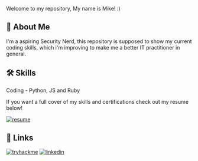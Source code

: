 
Welcome to my repository, My name is Mike! :)

## 🚀 About Me

I'm a aspiring Security Nerd, this repository is supposed to show my current coding skills, which i'm improving to make me a better IT practitioner in general.


## 🛠 Skills
Coding - Python, JS and Ruby

If you want a full cover of my skills and certifications check out my resume below!

[![resume](https://img.shields.io/badge/Resume-black)](https://docs.google.com/document/d/1SE13CTZAWYmCAzjuavufT4eimBCIkN6Awf5yNyuFavc/edit?usp=sharing)

## 🔗 Links
[![tryhackme](https://img.shields.io/badge/-TryHackMe-%23212C42?style=for-the-badge&logo=tryhackme&logoColor=white)](https://tryhackme.com/p/GuardiaN)
[![linkedin](https://img.shields.io/badge/linkedin-0A66C2?style=for-the-badge&logo=linkedin&logoColor=white)](https://www.linkedin.com/)


